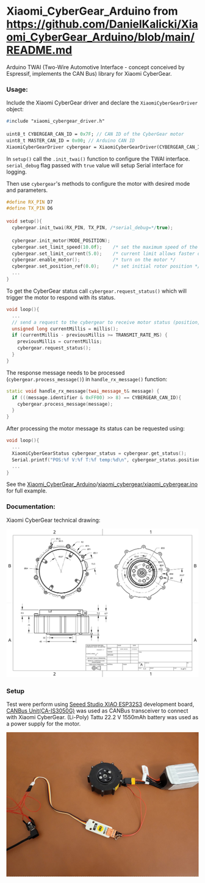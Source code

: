 # Xiaomi_CyberGear_Arduino from https://github.com/DanielKalicki/Xiaomi_CyberGear_Arduino/blob/main/README.md
Arduino TWAI (Two-Wire Automotive Interface - concept conceived by Espressif, implements the CAN Bus) library for Xiaomi CyberGear.


### Usage:
Include the Xiaomi CyberGear driver and declare the `XiaomiCyberGearDriver` object:

```pp
#include "xiaomi_cybergear_driver.h"

uint8_t CYBERGEAR_CAN_ID = 0x7F; // CAN ID of the CyberGear motor
uint8_t MASTER_CAN_ID = 0x00; // Arduino CAN ID
XiaomiCyberGearDriver cybergear = XiaomiCyberGearDriver(CYBERGEAR_CAN_ID, MASTER_CAN_ID);
```

In `setup()` call the `.init_twai()` function to configure the TWAI interface.
`serial_debug` flag passed with `true` value will setup Serial interface for logging.

Then use `cybergear`'s methods to configure the motor with desired mode and parameters.

```cpp
#define RX_PIN D7
#define TX_PIN D6

void setup(){
  cybergear.init_twai(RX_PIN, TX_PIN, /*serial_debug=*/true);

  cybergear.init_motor(MODE_POSITION);
  cybergear.set_limit_speed(10.0f);    /* set the maximum speed of the motor */
  cybergear.set_limit_current(5.0);    /* current limit allows faster operation */
  cybergear.enable_motor();            /* turn on the motor */
  cybergear.set_position_ref(0.0);     /* set initial rotor position */
  ...
}
```

To get the CyberGear status call `cybergear.request_status()` which will trigger the motor to respond with its status.<br/>
```cpp
void loop(){
  ...
  // send a request to the cybergear to receive motor status (position, speed, torque, temperature)
  unsigned long currentMillis = millis();
  if (currentMillis - previousMillis >= TRANSMIT_RATE_MS) {
    previousMillis = currentMillis;
    cybergear.request_status();
  }
}
```

The response message needs to be processed (`cybergear.process_message()`) in `handle_rx_message()` function:
```cpp
static void handle_rx_message(twai_message_t& message) {
  if (((message.identifier & 0xFF00) >> 8) == CYBERGEAR_CAN_ID){
    cybergear.process_message(message);
  }
}
```
After processing the motor message its status can be requested using:
```cpp
void loop(){
  ...
  XiaomiCyberGearStatus cybergear_status = cybergear.get_status();
  Serial.printf("POS:%f V:%f T:%f temp:%d\n", cybergear_status.position, cybergear_status.speed, cybergear_status.torque, cybergear_status.temperature);
  ...
}
```

See the [Xiaomi_CyberGear_Arduino](https://github.com/DanielKalicki/Xiaomi_CyberGear_Arduino/tree/main)/[xiaomi_cybergear/xiaomi_cybergear.ino](https://github.com/DanielKalicki/Xiaomi_CyberGear_Arduino/tree/main/xiaomi_cybergear/xiaomi_cybergear.ino) for  full example.

### Documentation:
Xiaomi CyberGear technical drawing:
<p align="center">
  <img src="https://raw.githubusercontent.com/DanielKalicki/Xiaomi_CyberGear_Arduino/main/technical_drawing/Xiaomi CyberGear.jpeg">
</p>

### Setup
Test were perform using [Seeed Studio XIAO ESP32S3](https://www.seeedstudio.com/XIAO-ESP32S3-p-5627.html) development board, [CANBus Unit(CA-IS3050G)](https://shop.m5stack.com/products/canbus-unitca-is3050g) was used as CANBus transceiver to connect with Xiaomi CyberGear. (Li-Poly) Tattu 22.2 V 1550mAh battery was used as a power supply for the motor.
<p align="center">
  <img src="https://raw.githubusercontent.com/DanielKalicki/Xiaomi_CyberGear_Arduino/main/_img/test_setup.jpg">
</p>
